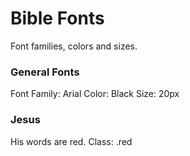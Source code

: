 # Bible Fonts

Font families, colors and sizes.

### General Fonts

Font Family: Arial
Color: Black
Size: 20px


### Jesus

His words are red.
Class: .red